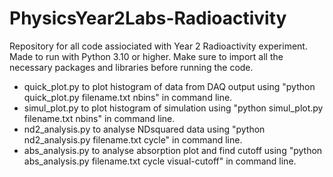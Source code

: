 # PhysicsYear2Labs-Radioactivity
Repository for all code assiociated with Year 2 Radioactivity experiment. Made to run with Python 3.10 or higher. Make sure to import all the necessary packages and libraries before running the code.

- quick_plot.py to plot histogram of data from DAQ output using "python quick_plot.py filename.txt nbins" in command line.
- simul_plot.py to plot histogram of simulation using "python simul_plot.py filename.txt nbins" in command line.
- nd2_analysis.py to analyse NDsquared data using "python nd2_analysis.py filename.txt cycle" in command line.
- abs_analysis.py to analyse absorption plot and find cutoff using "python abs_analysis.py filename.txt cycle visual-cutoff" in command line.